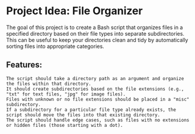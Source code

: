 # Project Idea: File Organizer

The goal of this project is to create a Bash script that organizes files in a specified directory based on their file types into separate subdirectories. 
This can be useful to keep your directories clean and tidy by automatically sorting files into appropriate categories.

## Features:

    The script should take a directory path as an argument and organize the files within that directory.
    It should create subdirectories based on the file extensions (e.g., "txt" for text files, "jpg" for image files).
    Files with unknown or no file extensions should be placed in a "misc" subdirectory.
    If a subdirectory for a particular file type already exists, the script should move the files into that existing directory.
    The script should handle edge cases, such as files with no extensions or hidden files (those starting with a dot).
